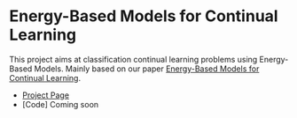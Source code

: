 # Energy-Based Models for Continual Learning

This project aims at classification continual learning problems using Energy-Based Models. Mainly based on our paper [Energy-Based Models for Continual Learning](https://arxiv.org/pdf/2011.12216.pdf).

- [Project Page](https://energy-based-model.github.io/Energy-Based-Models-for-Continual-Learning/)
- [Code] Coming soon